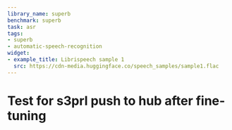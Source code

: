 ```yaml
---
library_name: superb
benchmark: superb
task: asr
tags:
- superb
- automatic-speech-recognition
widget:
- example_title: Librispeech sample 1
  src: https://cdn-media.huggingface.co/speech_samples/sample1.flac
---
```


# Test for s3prl push to hub after fine-tuning